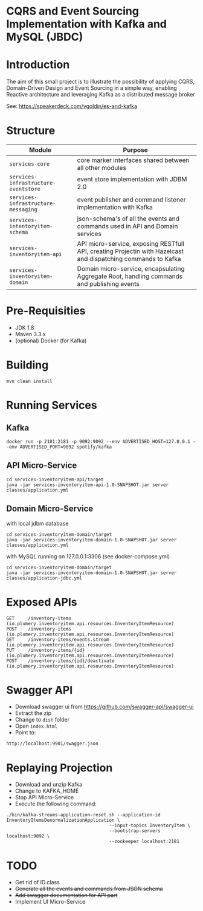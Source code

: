 # CQRS and Event Sourcing Implementation with Kafka and MySQL (JBDC)

# Introduction
The aim of this small project is to illustrate the possibility of applying CQRS, Domain-Driven Design and Event Sourcing in a simple way, enabling Reactive architecture and leveraging Kafka as a distributed message broker

See:
https://speakerdeck.com/vgoldin/es-and-kafka

# Structure
Module | Purpose
--- | ---
`services-core` | core marker interfaces shared between all other modules
`services-infrastructure-eventstore` | event store implementation with JDBM 2.0
`services-infrastructure-messaging` | event publisher and command listener implementation with Kafka
`services-intentoryitem-schema` | json-schema's of all the events and commands used in API and Domain services
`services-inventoryitem-api` | API micro-service, exposing RESTfull API, creating Projectin with Hazelcast and dispatching commands to Kafka
`services-inventoryitem-domain` | Domain micro-service, encapsulating Aggregate Root, handling commands and publishing events

# Pre-Requisities
* JDK 1.8
* Maven 3.3.x
* (optional) Docker (for Kafka)

#  Building
`mvn clean install`

# Running Services
## Kafka
`docker run -p 2181:2181 -p 9092:9092 --env ADVERTISED_HOST=127.0.0.1 --env ADVERTISED_PORT=9092 spotify/kafka`

## API Micro-Service
```
cd services-inventoryitem-api/target
java -jar services-inventoryitem-api-1.0-SNAPSHOT.jar server classes/application.yml
```
## Domain Micro-Service
with local jdbm database
```
cd services-inventoryitem-domain/target
java -jar services-inventoryitem-domain-1.0-SNAPSHOT.jar server classes/application.yml
```
with MySQL running on 127.0.0.1:3306 (see docker-compose.yml)
```
cd services-inventoryitem-domain/target
java -jar services-inventoryitem-domain-1.0-SNAPSHOT.jar server classes/application-jdbc.yml
```

# Exposed APIs
```
GET     /inventory-items (io.plumery.inventoryitem.api.resources.InventoryItemResource)
POST    /inventory-items (io.plumery.inventoryitem.api.resources.InventoryItemResource)
GET     /inventory-items/events.stream (io.plumery.inventoryitem.api.resources.InventoryItemResource)
PUT     /inventory-items/{id} (io.plumery.inventoryitem.api.resources.InventoryItemResource)
POST    /inventory-items/{id}/deactivate (io.plumery.inventoryitem.api.resources.InventoryItemResource)
```    
# Swagger API
- Download swagger ui from https://github.com/swagger-api/swagger-ui
- Extract the zip
- Change to `dist` folder
- Open `index.html`
- Point to:
```
http://localhost:9901/swagger.json
```

# Replaying Projection
- Download and unzip Kafka
- Change to KAFKA_HOME
- Stop API Micro-Service
- Execute the following command:
```
./bin/kafka-streams-application-reset.sh --application-id InventoryItemsDenormalizationApplication \
                                      --input-topics InventoryItem \
                                      --bootstrap-servers localhost:9092 \
                                      --zookeeper localhost:2181
```

# TODO
* Get rid of ID.class 
* ~~Generate all the events and commands from JSON schema~~
* ~~Add swagger documentation for API part~~
* Implement UI Micro-Service
